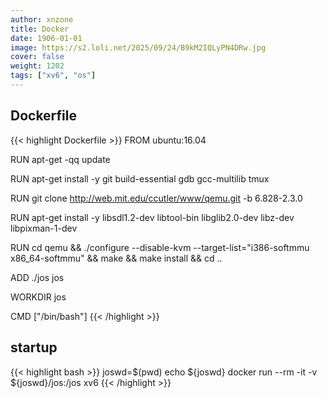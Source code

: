 ```yaml
---
author: xnzone 
title: Docker
date: 1906-01-01
image: https://s2.loli.net/2025/09/24/B9kM2IQLyPN4DRw.jpg
cover: false 
weight: 1202
tags: ["xv6", "os"]
---
```


## Dockerfile

{{< highlight Dockerfile >}}
FROM ubuntu:16.04

RUN apt-get -qq update

RUN apt-get install -y git build-essential gdb gcc-multilib tmux

RUN git clone http://web.mit.edu/ccutler/www/qemu.git -b 6.828-2.3.0

RUN apt-get install -y libsdl1.2-dev libtool-bin libglib2.0-dev libz-dev libpixman-1-dev

RUN cd qemu && ./configure --disable-kvm --target-list="i386-softmmu x86_64-softmmu" && make && make install && cd ..

ADD ./jos jos

WORKDIR jos

CMD ["/bin/bash"]
{{< /highlight >}}

## startup

{{< highlight bash >}}
joswd=$(pwd)
echo ${joswd}
docker run --rm -it -v ${joswd}/jos:/jos xv6
{{< /highlight >}}